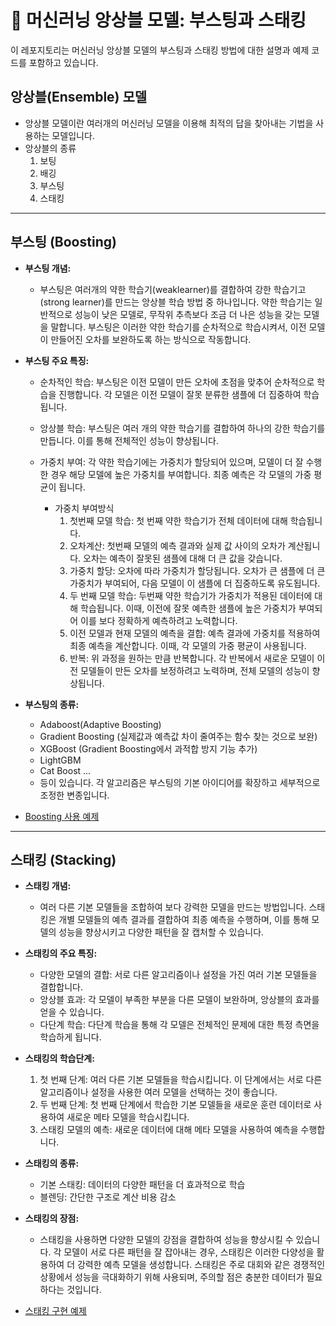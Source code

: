 # 🚀 머신러닝 앙상블 모델: 부스팅과 스태킹

이 레포지토리는 머신러닝 앙상블 모델의 부스팅과 스태킹 방법에 대한 설명과 예제 코드를 포함하고 있습니다.

## 앙상블(Ensemble) 모델
- 앙상블 모델이란 여러개의 머신러닝 모델을 이용해 최적의 답을 찾아내는 기법을 사용하는 모델입니다.
- 앙상블의 종류
  1. 보팅
  2. 배깅
  3. 부스팅
  4. 스태킹

***

## 부스팅 (Boosting)

- **부스팅 개념:**
  - 부스팅은 여러개의 약한 학습기(weaklearner)를 결합하여 강한 학습기고(strong learner)를 만드는 앙상블 학습 방법 중 하나입니다. 약한 학습기는 일반적으로 성능이 낮은 모델로, 무작위 추측보다 조금 더 나은 성능을 갖는 모델을 말합니다. 부스팅은 이러한 약한 학습기를 순차적으로 학습시켜서, 이전 모델이 만들어진 오차를 보완하도록 하는 방식으로 작동합니다.

- **부스팅 주요 특징:**
  - 순차적인 학습: 부스팅은 이전 모델이 만든 오차에 초점을 맞추어 순차적으로 학습을 진행합니다.
    각 모델은 이전 모델이 잘못 분류한 샘플에 더 집중하여 학습됩니다.
  - 앙상블 학습: 부스팅은 여러 개의 약한 학습기를 결합하여 하나의 강한 학습기를 만듭니다. 이를 통해 전체적인 성능이 향상됩니다.
  - 가중치 부여: 각 약한 학습기에는 가중치가 할당되어 있으며, 모델이 더 잘 수행한 경우 해당 모델에 높은 가중치를 부여합니다. 최종 예측은 각 모델의 가중 평균이 됩니다.
    
    - 가중치 부여방식
      1. 첫번째 모델 학습: 첫 번째 약한 학습기가 전체 데이터에 대해 학습됩니다.
      2. 오차계산: 첫번째 모델의 예측 결과와 실제 값 사이의 오차가 계산됩니다. 오차는 예측이 잘못된 샘플에 대해 더 큰 값을 갖습니다.
      3. 가중치 할당: 오차에 따라 가중치가 할당됩니다. 오차가 큰 샘플에 더 큰 가중치가 부여되어, 다음 모델이 이 샘플에 더 집중하도록 유도됩니다.
      4. 두 번째 모델 학습: 두번째 약한 학습기가 가중치가 적용된 데이터에 대해 학습됩니다. 이때, 이전에 잘못 예측한 샘플에 높은 가중치가 부여되어 이를 보다 정확하게 예측하려고 노력합니다.
      5. 이전 모델과 현재 모델의 예측을 결합: 예측 결과에 가중치를 적용하여 최종 예측을 계산합니다. 이때, 각 모델의 가중 평균이 사용됩니다.
      6. 반복: 위 과정을 원하는 만큼 반복합니다. 각 반복에서 새로운 모델이 이전 모델들이 만든 오차를 보정하려고 노력하며, 전체 모델의 성능이 향상됩니다.
 
- **부스팅의 종류:**
  - Adaboost(Adaptive Boosting)
  - Gradient Boosting    (실제값과 예측값 차이 줄여주는 함수 찾는 것으로 보완)
  - XGBoost    (Gradient Boosting에서 과적합 방지 기능 추가)
  - LightGBM
  - Cat Boost ...
  - 등이 있습니다. 각 알고리즘은 부스팅의 기본 아이디어를 확장하고 세부적으로 조정한 변종입니다.
  
- [Boosting 사용 예제](boosting_stacking_example.ipynb)

***

## 스태킹 (Stacking)

- **스태킹 개념:**
  - 여러 다른 기본 모델들을 조합하여 보다 강력한 모델을 만드는 방법입니다. 스태킹은 개별 모델들의 예측 결과를 결합하여 최종 예측을 수행하며, 이를 통해 모델의 성능을 향상시키고 다양한 패턴을 잘 캡처할 수 있습니다.
    
- **스태킹의 주요 특징:**
  - 다양한 모델의 결합: 서로 다른 알고리즘이나 설정을 가진 여러 기본 모델들을 결합합니다.
  - 앙상블 효과: 각 모델이 부족한 부분을 다른 모델이 보완하며, 앙상블의 효과를 얻을 수 있습니다.
  - 다단계 학습: 다단계 학습을 통해 각 모델은 전체적인 문제에 대한 특정 측면을 학습하게 됩니다.

- **스태킹의 학습단계:**
  1. 첫 번째 단계: 여러 다른 기본 모델들을 학습시킵니다. 이 단계에서는 서로 다른 알고리즘이나 설정을 사용한 여러 모델을 선택하는 것이 좋습니다.
  2. 두 번째 단계: 첫 번째 단계에서 학습한 기본 모델들을 새로운 훈련 데이터로 사용하여 새로운 메타 모델을 학습시킵니다.
  3. 스태킹 모델의 예측: 새로운 데이터에 대해 메타 모델을 사용하여 예측을 수행합니다.
 
- **스태킹의 종류:**
  - 기본 스태킹: 데이터의 다양한 패턴을 더 효과적으로 학습
  - 블렌딩: 간단한 구조로 계산 비용 감소
 
- **스태킹의 장점:**
  - 스태킹을 사용하면 다양한 모델의 강점을 결합하여 성능을 향상시킬 수 있습니다. 각 모델이 서로 다른 패턴을 잘 잡아내는 경우, 스태킹은 이러한 다양성을 활용하여 더 강력한 예측 모델을 생성합니다. 스태킹은 주로 대회와 같은 경쟁적인 상황에서 성능을 극대화하기 위해 사용되며, 주의할 점은 충분한 데이터가 필요하다는 것입니다.

- [스태킹 구현 예제](boosting_stacking_example.ipynb)
